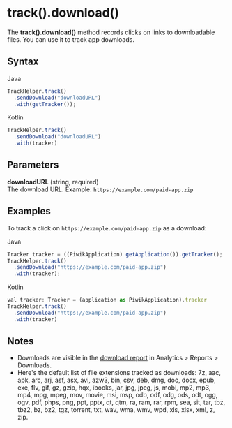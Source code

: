 # track().download()

The **track().download()** method records clicks on links to
downloadable files. You can use it to track app downloads.

## Syntax

<div class="tabs">

<div class="group-tab">

Java

``` javascript
TrackHelper.track()
  .sendDownload("downloadURL")
  .with(getTracker());
```

</div>

<div class="group-tab">

Kotlin

``` javascript
TrackHelper.track()
  .sendDownload("downloadURL")
  .with(tracker)
```

</div>

</div>

## Parameters

**downloadURL** (string, required)  
The download URL. Example: `https://example.com/paid-app.zip`

## Examples

To track a click on `https://example.com/paid-app.zip` as a download:

<div class="tabs">

<div class="group-tab">

Java

``` javascript
Tracker tracker = ((PiwikApplication) getApplication()).getTracker();
TrackHelper.track()
  .sendDownload("https://example.com/paid-app.zip")
  .with(tracker);
```

</div>

<div class="group-tab">

Kotlin

``` javascript
val tracker: Tracker = (application as PiwikApplication).tracker
TrackHelper.track()
  .sendDownload("https://example.com/paid-app.zip")
  .with(tracker)
```

</div>

</div>

## Notes

  - Downloads are visible in the [download
    report](https://help.piwik.pro/support/reports/download-report/) in
    Analytics \> Reports \> Downloads.
  - Here's the default list of file extensions tracked as downloads: 7z,
    aac, apk, arc, arj, asf, asx, avi, azw3, bin, csv, deb, dmg, doc,
    docx, epub, exe, flv, gif, gz, gzip, hqx, ibooks, jar, jpg, jpeg,
    js, mobi, mp2, mp3, mp4, mpg, mpeg, mov, movie, msi, msp, odb, odf,
    odg, ods, odt, ogg, ogv, pdf, phps, png, ppt, pptx, qt, qtm, ra,
    ram, rar, rpm, sea, sit, tar, tbz, tbz2, bz, bz2, tgz, torrent, txt,
    wav, wma, wmv, wpd, xls, xlsx, xml, z, zip.
